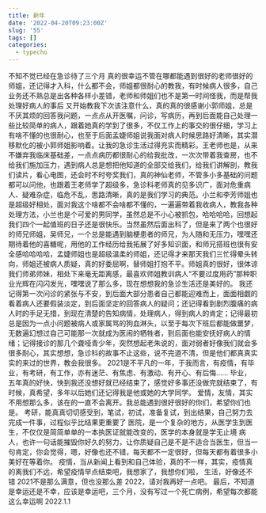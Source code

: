 ```yaml
---
title: 新年
date: '2022-04-20T09:23:00Z'
slug: '55'
tags: []
categories:
  - typecho
---
```

不知不觉已经在急诊待了三个月
真的很幸运不管在哪都能遇到很好的老师很好的师姐，还记得才入科，什么都不会，师姐都很耐心的教我，有时候病人很多，自己业务还不熟总是出各种各样小差错，老师和师姐们也不是第一时间怪我，而是帮我处理好病人的事后 又开始教我下次该注意什么，真的真的很感谢小郭师姐，总是不厌其烦的回答我问题，一点点从开医嘱，问诊，写病历，再到后面能自己处理一些比较简单的病人，跟着她真的学到了很多，不仅工作上的事交的很仔细，学习上有啥不懂的也很耐心，也至于后面孟婕师姐说我面对病人时候思路好清晰，其实潜移默化的被小郭师姐影响着。让我的急诊生活过得充实而精彩。王老师也是，从来不嫌弃我临床基础差，一点点病历都很耐心的给我批改，一次次带着我查房，也不给我们施加压力，遇到病人总是想把他知道的全部交给我们，给我们讲解剖，教我们读片，看心电图，还会时不时夸奖我们，真的神仙老师，不管多小多基础的问题都可以问他，也跟着王老师学了超级多，急诊科老师真的见多识广，面对危重病人、疑难杂症，临危不乱，思路清晰，真的是我们学习的典范。小兰和李芳师姐也是超级好相处，面对我这个啥都不会啥都不懂的，一遍遍带着我收病人，教我各种处理方法，小兰也是个可爱的男同学，虽然总是不小心被抓包，哈哈哈哈，回想起我们四个一起值班的日子还是很快乐。当然虽然后面出科了，但是来了两个也很好的师兄师姐，吴师兄，一个总是能遇到脑梗患者的师兄，为人随和无压力，嘿嘿还期待着他的喜糖呢，用他的工作经历给我拓展了好多知识面，和师兄搭班也很有安全感哈哈哈哈，孟婕师姐也是超级温柔的师姐，还记得才来那天我们三忙得晕头转向，师姐还被病人质疑，真的好委屈啊，替师姐打抱不平。师姐真的很好，很体谅我们师弟师妹，相处下来毫无距离感，最喜欢师姐教训病人“不要过度用药”那种职业光辉在闪闪发光，嘿嘿说了那么多，现在想想我的急诊生活还是美好的。
我还记得第一次问诊的紧张与不安，到后面大部分患者自己都能迎难而上，面面相觑的看着病人还要假装淡定，到后面坚定的回答病人的疑问；还记得看到剧烈腹痛的病人时的手足无措，到现在清楚的告知病情，处理病人，得到病人的肯定；记得最初总是因为一点小问题被病人或家属骂的狗血淋头，以至于每次下班后都能做噩梦，无数遍幻想过自己可能那一次就成为医闹的牺牲者，到后面也能安抚好病人的情绪；记得接诊的那几个聋哑青少年，突然想起老朱说的，面对弱者好像我们就会多很多耐心，其实想想，急诊科的故事不止这些，说不完道不清，但是他们都真真实实的来过的世界，教会我很多。
2021是不平凡的一年，于我而言，有疫情，有毕业，有考研，有工作，亦有迷茫、有焦虑、有激动、有开心、有后悔……
毕业，五年真的好快，快到我还没想好就已经结束了，感觉好多事还没做完就结束了，有时候，真希望，多年以后她们还记得我是他或她的大学同学。
爱情，友情，其实不用想那么多，该在的一直不会离开。我总能遇到很好很好的你们，希望你们也是。
考研，能真真切切感受到，笔试，初试，准备复试，到出结果，自己努力去完成一件事，过程似乎比结果更重要了
医院，是一个复杂的地方，从医学生到医生，不仅仅是简简单单的一本执医证就能改变的，医学的本身就是学无止境
病人，也许一句话能摧毁你好久的努力，让你质疑自己是不是不适合当医生，但当一句肯定，你会觉得，嗯，好像也还不错，每天都不一定很好，但每天都有着很多小美好在等着你。
疫情，当从新闻上看到和自己体验，真的不一样，其实，疫情真的离我们不远，希望疫情早点结束吧，我想家了，我想你们啦，
生活，好像还不错
2021不是那么满意，但也没那么差
2022，请对我再好一点吧。
最后，不知道是幸运还是不幸，应该是幸运吧，三个月，没有写过一个死亡病例，希望每次都能这么幸运啊
2022.1.1
